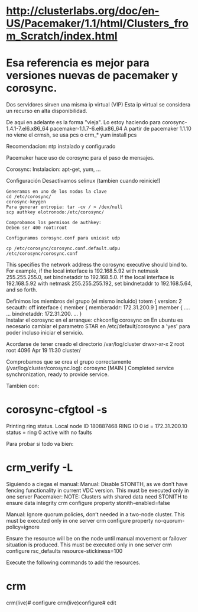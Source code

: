 # http://clusterlabs.org/doc/en-US/Pacemaker/1.1/html/Clusters_from_Scratch/index.html 
# Esa referencia es mejor para versiones nuevas de pacemaker y corosync.

Dos servidores sirven una misma ip virtual (VIP)
Esta ip virtual se considera un recurso en alta disponibilidad.


De aqui en adelante es la forma "vieja". Lo estoy haciendo para 
corosync-1.4.1-7.el6.x86_64 
pacemaker-1.1.7-6.el6.x86_64
  A partir de pacemaker 1.1.10 no viene el crmsh, se usa pcs o crm_*
  yum install pcs

Recomendacion: ntp instalado y configurado

Pacemaker hace uso de corosync para el paso de mensajes.

Corosync:
Instalacion: apt-get, yum, ...

Configuración
	Desactivamos selinux (tambien cuando reinicie!)

	Generamos en uno de los nodos la clave
	cd /etc/corosync/
	corosync-keygen
	Para generar entropia: tar -cv / > /dev/null
	scp authkey elotronodo:/etc/corosync/

	Comprobamos los permisos de authkey:
	Deben ser 400 root:root

	Configuramos corosync.conf para unicast udp
	
	cp /etc/corosync/corosync.conf.default.udpu /etc/corosync/corosync.conf

This specifies the network address the corosync executive should bind to. For example, if the local interface is 192.168.5.92 with netmask 255.255.255.0, set bindnetaddr to 192.168.5.0. If the local interface is 192.168.5.92 with netmask 255.255.255.192, set bindnetaddr to 192.168.5.64, and so forth.

Definimos los miembros del grupo (el mismo incluido)
totem {
        version: 2
        secauth: off
        interface {
                member {
                        memberaddr: 172.31.200.9
		]
		member { ....
		...
		bindnetaddr: 172.31.200.
		...
 	}               	
Instalar el corosync en el arranque: chkconfig corosync on
En ubuntu es necesario cambiar el parametro STAR en /etc/default/corosync a 'yes' para poder incluso iniciar el servicio.

Acordarse de tener creado el directorio /var/log/cluster
drwxr-xr-x 2 root root 4096 Apr 19 11:30 cluster/


Comprobamos que se crea el grupo correctamente (/var/log/cluster/corosync.log):
corosync [MAIN  ] Completed service synchronization, ready to provide service.

Tambien con:
# corosync-cfgtool -s
Printing ring status.
Local node ID 180887468
RING ID 0
        id      = 172.31.200.10
        status  = ring 0 active with no faults
	
Para probar si todo va bien:
# crm_verify -L

Siguiendo a ciegas el manual:
Manual: Disable STONITH, as we don’t have fencing functionality in current VDC version.  This must be executed only in one server
Pacemaker: NOTE: Clusters with shared data need STONITH to ensure data integrity
crm configure property stonith-enabled=false

Manual: Ignore quorum policies, don’t needed in a two-node cluster. This must be executed only in one server
crm configure property no-quorum-policy=ignore

Ensure the resource will be on the node until manual movement or failover situation is
produced. This must be executed only in one server
crm configure rsc_defaults resource-stickiness=100

Execute the following commands to add the resources.
 # crm
 crm(live)# configure
 crm(live)configure# edit
